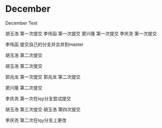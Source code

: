 # December
December Test

胡玉浩 第一次提交
李伟函 第一次提交
窦兴隆 第一次提交
李庆尧 第一次提交


李伟函 提交自己的分支并合并到master

胡玉浩 第二次提交

胡玉浩 第二次提交

郭兆龙 第一次提交
郭兆龙 第二次提交

窦兴隆 第二次提交

李庆尧 第一次在lqy分支尝试提交

胡玉浩 第三次提交
胡玉浩 第四次提交

李庆尧 第二次在lqy分支上更改


